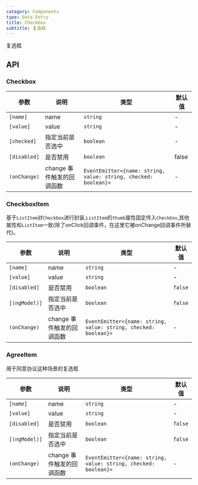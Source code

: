 ```yaml
---
category: Components
type: Data Entry
title: Checkbox
subtitle: 复选框
---
```


复选框

## API

### Checkbox

| 参数 | 说明 | 类型 | 默认值 |
| ---- | ---- | ---- | ----- |
| `[name]` | name | `string` | - |
| `[value]` | value | `string` | - |
| `[checked]` | 指定当前是否选中 | `boolean` | - |
| `[disabled]` | 是否禁用 | `boolean` | false |
| `(onChange)` | change 事件触发的回调函数 | `EventEmitter<{name: string, value: string, checked: boolean}>` | - |

### CheckboxItem

基于`ListItem`对`Checkbox`进行封装,`ListItem`的`thumb`属性固定传入`Checkbox`,其他属性和`ListItem`一致(除了onClick回调事件，在这里它被onChange回调事件所替代)。

| 参数 | 说明 | 类型 | 默认值 |
| ---- | ---- | ---- | ----- |
| `[name]` | name | `string` | - |
| `[value]` | value | `string` | - |
| `[disabled]` | 是否禁用 | `boolean` | `false` |
| `[(ngModel)]` | 指定当前是否选中 | `boolean` | `false` |
| `(onChange)` | change 事件触发的回调函数 | `EventEmitter<{name: string, value: string, checked: boolean}>` | - |

### AgreeItem

用于同意协议这种场景的复选框

| 参数 | 说明 | 类型 | 默认值 |
| ---- | ---- | ---- | ----- |
| `[name]` | name | `string` | - |
| `[value]` | value | `string` | - |
| `[disabled]` | 是否禁用 | `boolean` | `false` |
| `[(ngModel)]` | 指定当前是否选中 | `boolean` | `false`  |
| `(onChange)` | change 事件触发的回调函数 | `EventEmitter<{name: string, value: string, checked: boolean}>` | - |
